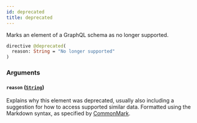 ```yaml
---
id: deprecated
title: deprecated
---
```


Marks an element of a GraphQL schema as no longer supported.

```graphql
directive @deprecated(
  reason: String = "No longer supported"
)
```

### Arguments

#### `reason` ([`String`](docs/partners/truework/scalars/string.md))

Explains why this element was deprecated, usually also including a suggestion for how to access supported similar data. Formatted using the Markdown syntax, as specified by [CommonMark](https://commonmark.org/).
